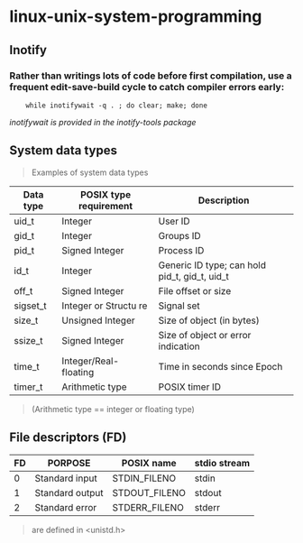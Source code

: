 # linux-unix-system-programming

## Inotify

### Rather than writings lots of code before first compilation, use a frequent **edit-save-build** cycle to catch compiler errors early:

```shell
    while inotifywait -q . ; do clear; make; done
```

*inotifywait is provided in the inotify-tools package*

## System data types

> Examples of system data types


| Data type | POSIX type requirement | Description |
|-----------|------------------------|-------------|
| uid_t | Integer | User ID |
| gid_t | Integer | Groups ID |
| pid_t | Signed Integer | Process ID |
| id_t | Integer | Generic ID type; can hold pid_t, gid_t, uid_t|
| off_t | Signed Integer | File offset or size|
| sigset_t | Integer or Structu     re | Signal set |
| size_t | Unsigned Integer | Size of object (in bytes) |
| ssize_t | Signed Integer | Size of object or error indication |
| time_t | Integer/Real-floating | Time in seconds since Epoch |
| timer_t | Arithmetic type | POSIX timer ID |

> (Arithmetic type == integer or floating type)

## File descriptors (FD)

| FD | PORPOSE | POSIX name | stdio stream |
|----|---------|------------|--------------|
| 0 | Standard input | STDIN_FILENO | stdin |
| 1 | Standard output | STDOUT_FILENO | stdout |
| 2 | Standard error | STDERR_FILENO | stderr |

> are defined in <unistd.h>